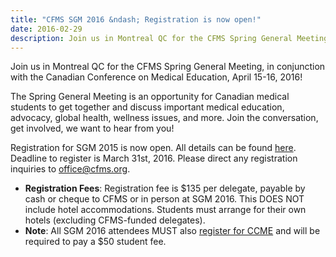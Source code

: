 ```yaml
---
title: "CFMS SGM 2016 &ndash; Registration is now open!"
date: 2016-02-29
description: Join us in Montreal QC for the CFMS Spring General Meeting, in conjunction with the Canadian Conference on Medical Education, April 15-16, 2016!
---
```


Join us in Montreal QC for the CFMS Spring General Meeting, in conjunction with the Canadian Conference on Medical Education, April 15-16, 2016! 

The Spring General Meeting is an opportunity for Canadian medical students to get together and discuss important medical education, advocacy, global health, wellness issues, and more. Join the conversation, get involved, we want to hear from you!

Registration for SGM 2015 is now open. All details can be found [here](/meetings/sgm-2016-montreal.html). Deadline to register is March 31st, 2016. Please direct any registration inquiries to [office@cfms.org](mailto:office@cfms.org). 

- **Registration Fees**: Registration fee is $135 per delegate, payable by cash or cheque to CFMS or in person at SGM 2016. This DOES NOT include hotel accommodations. Students must arrange for their own hotels (excluding CFMS-funded delegates).
- **Note**: All SGM 2016 attendees MUST also [register for CCME](https://ers.snapuptickets.com/ers/online-registration-landing.cfm?event=1490&lan=eng) and will be required to pay a $50 student fee.